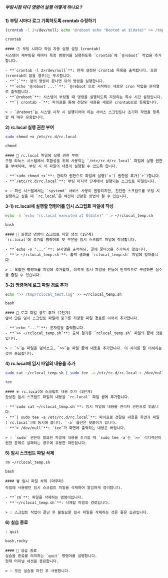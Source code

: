 ##### 부팅시점 마다 명령어 실행 어떻게 하나요 ? #####

**1) 부팅 시마다 로그 기록하도록 crontab 수정하기**

```bash
(crontab -l 2>/dev/null; echo '@reboot echo "Booted at $(date)" >> /tmp/reboot_test.log') | crontab -
```

```tech
crontab
```

```desc
#### 🕒 부팅 시마다 작업 자동 실행 설정 (crontab)
시스템이 재부팅될 때마다 특정 명령어를 실행하도록 `crontab`에 `@reboot` 작업을 추가합니다.

- **`crontab -l 2>/dev/null`**: 현재 설정된 crontab 목록을 출력합니다. 오류(crontab이 없을 경우)는 무시합니다.
- **`;`**: 앞의 명령이 끝나면 뒤의 명령을 실행합니다.
- **`echo '@reboot ...'`**: `@reboot`으로 시작하는 새로운 cron 작업을 문자열로 출력합니다.
- **`@reboot`**: 시스템이 부팅될 때 명령을 실행하도록 지정하는 특수 시간 설정입니다.
- **`| crontab -`**: 파이프를 통해 전달된 내용을 새로운 crontab으로 등록합니다.

> 💡 `@reboot`는 시스템 시작 시 실행되어야 하는 서비스 스크립트나 초기화 작업을 등록할 때 매우 유용합니다.
```

**2) rc.local 실행 권한 부여**

```bash
sudo chmod +x /etc/rc.d/rc.local
```

```tech
chmod
```

```desc
#### 🔑 rc.local 파일에 실행 권한 부여
구형 리눅스 시스템에서 호환성을 위해 사용되는 `/etc/rc.d/rc.local` 파일에 실행 권한을 부여하여, 부팅 시 이 파일의 내용이 실행될 수 있도록 합니다.

- **`sudo chmod +x`**: 관리자 권한으로 파일에 실행(`x`) 권한을 추가(`+`)합니다.
- **`/etc/rc.d/rc.local`**: 부팅 마지막 단계에서 실행되는 스크립트 파일입니다.

> 💡 최신 시스템에서는 `systemd` 서비스 사용이 권장되지만, 간단한 스크립트를 부팅 시 실행하고 싶을 때 `rc.local`은 여전히 간편한 방법이 될 수 있습니다.
```


**3-1) rc.local에 실행할 명령어를 임시 스크립트 파일에 작성**

```bash
echo -n 'echo "rc.local executed at $(date)" ' > ~/rclocal_temp.sh
```

```tech
bash
```

```desc
#### 📝 실행할 명령어 스크립트 파일 생성 (1단계)
`rc.local`에 추가할 명령어의 첫 부분을 임시 스크립트 파일에 작성합니다.

- **`echo -n '...'`**: 문자열을 출력하되, 끝에 줄바꿈을 추가하지 않습니다.
- **`> ~/rclocal_temp.sh`**: 출력 결과를 `rclocal_temp.sh` 파일에 덮어씁니다.

> 💡 복잡한 명령어를 파일에 추가할때, 이렇게 임시 파일을 만들어 단계적으로 구성하면 실수를 줄일 수 있습니다.
```

**3-2) 명령어에 로그 파일 경로 추가**  

```bash
echo ">> /tmp/rclocal_test.log" >> ~/rclocal_temp.sh
```

```tech
bash
```

```desc
#### 📜 로그 파일 경로 추가 (2단계)
앞서 만든 임시 스크립트 파일에 로그를 저장할 파일 경로를 이어서 추가합니다.

- **`echo "..."`**: 문자열을 출력합니다.
- **`>> ~/rclocal_temp.sh`**: 출력 결과를 `rclocal_temp.sh` 파일의 끝에 덧붙입니다.

> 💡 `>`는 파일을 덮어쓰고, `>>`는 파일 끝에 내용을 추가합니다. 이 차이를 잘 이해하는 것이 중요합니다.
```

**4) rc.local에 임시 파일의 내용을 추가**

```bash
sudo cat ~/rclocal_temp.sh | sudo tee -a /etc/rc.d/rc.local > /dev/null
```

```tech
tee
```

```desc
#### ➕ rc.local에 스크립트 내용 추가 (3단계)
완성된 임시 스크립트 파일의 내용을 `rc.local` 파일 끝에 추가합니다.

- **`sudo cat ~/rclocal_temp.sh`**: 임시 파일의 내용을 관리자 권한으로 읽습니다.
- **`| sudo tee -a /etc/rc.d/rc.local`**: 파이프로 전달된 내용을 화면과 파일(`rc.local`)에 동시에 씁니다. `-a` 옵션은 덧붙이기 입니다.
- **`> /dev/null`**: `tee`가 화면에 출력하는 내용은 버립니다.

> 💡 `sudo` 권한이 필요한 파일에 내용을 추가할 때 `sudo tee -a`는 `>>` 리디렉션이 권한 문제로 실패하는 경우에 유용한 대안입니다.
```

**5) 임시 스크립트 파일 삭제**

```bash
rm ~/rclocal_temp.sh
```

```tech
bash
```

```desc
#### 🗑 임시 파일 삭제 (마무리)
작업에 사용했던 임시 스크립트 파일을 삭제하여 깔끔하게 정리합니다.

- **`rm`**: 파일을 삭제하는 명령어입니다.
- **`~/rclocal_temp.sh`**: 삭제할 파일의 경로입니다.

> 💡 스크립트 작업이 끝난 후 불필요한 임시 파일을 삭제하는 것은 좋은 습관입니다.
```

**6) 실습 종료**

```bash
: quit
```

```tech
bash,rocky
```

```desc
#### 👋 실습 종료
실습을 종료를 의미하는 `quit` 명령어를 실행합니다.
현재 터미널 세션을 종료합니다.

> 💡 모든 실습을 마친 후 사용합니다.
```